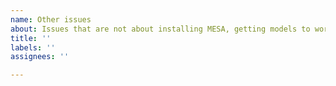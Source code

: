 ```yaml
---
name: Other issues
about: Issues that are not about installing MESA, getting models to work or problems with inlists
title: ''
labels: ''
assignees: ''

---
```



